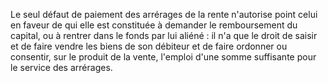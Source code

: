 Le seul défaut de paiement des arrérages de la rente n'autorise point celui en faveur de qui elle est constituée à demander le remboursement du capital, ou à rentrer dans le fonds par lui aliéné : il n'a que le droit de saisir et de faire vendre les biens de son débiteur et de faire ordonner ou consentir, sur le produit de la vente, l'emploi d'une somme suffisante pour le service des arrérages.


  
